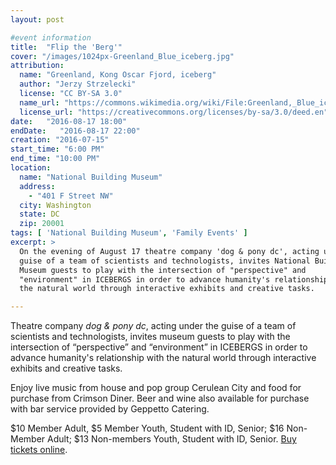 ```yaml
---
layout: post

#event information
title:  "Flip the 'Berg'"
cover: "/images/1024px-Greenland_Blue_iceberg.jpg"
attribution:
  name: "Greenland, Kong Oscar Fjord, iceberg"
  author: "Jerzy Strzelecki"
  license: "CC BY-SA 3.0"
  name_url: "https://commons.wikimedia.org/wiki/File:Greenland,_Blue_iceberg_(js)1.jpg"
  license_url: "https://creativecommons.org/licenses/by-sa/3.0/deed.en"
date:   "2016-08-17 18:00"
endDate:   "2016-08-17 22:00"
creation: "2016-07-15"
start_time: "6:00 PM"
end_time: "10:00 PM"
location:
  name: "National Building Museum"
  address:
    - "401 F Street NW"
  city: Washington
  state: DC
  zip: 20001
tags: [ 'National Building Museum', 'Family Events' ]
excerpt: >
  On the evening of August 17 theatre company 'dog & pony dc', acting under the
  guise of a team of scientists and technologists, invites National Building
  Museum guests to play with the intersection of "perspective" and
  "environment" in ICEBERGS in order to advance humanity's relationship with
  the natural world through interactive exhibits and creative tasks.

---
```


Theatre company *dog & pony dc*, acting under the guise of a team of scientists
and technologists, invites museum guests to play with the intersection of
“perspective” and “environment” in ICEBERGS in order to advance humanity's
relationship with the natural world through interactive exhibits and creative tasks.

Enjoy live music from house and pop group Cerulean City and food for purchase
from Crimson Diner. Beer and wine also available for purchase with bar service
provided by Geppetto Catering.

$10 Member Adult, $5 Member Youth, Student with ID, Senior;
$16 Non-Member Adult; $13 Non-members Youth, Student with ID, Senior.
[Buy tickets online](http://go.nbm.org/site/Calendar/614200974?view=Detail&id=121177).
